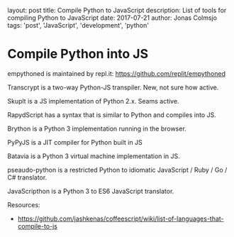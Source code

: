 layout: post
title: Compile Python to JavaScript
description: List of tools for compiling Python to JavaScript
date: 2017-07-21
author: Jonas Colmsjo
tags: 'post', 'JavaScript', 'development', 'python'

Compile Python into JS
=====================

empythoned is maintained by repl.it: https://github.com/replit/empythoned

Transcrypt is a two-way Python-JS transpiler. New, not sure how active.

Skuplt is a JS implementation of Python 2.x. Seams active.

RapydScript has a syntax that is similar to Python and compiles into JS.

Brython is a Python 3 implementation running in the browser.

PyPyJS is a JIT compiler for Python built in JS

Batavia is a Python 3 virtual machine implementation in JS.

pseaudo-python is a restricted Python to idiomatic JavaScript / Ruby / Go / C# translator.

JavaScripthon is a Python 3 to ES6 JavaScript translator.

Resources:

* https://github.com/jashkenas/coffeescript/wiki/list-of-languages-that-compile-to-js
